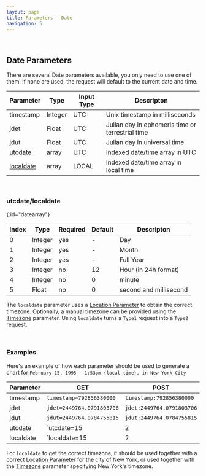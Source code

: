 ```yaml
---
layout: page
title: Parameters - Date
navigation: 5
---
```


<style>
	.inner a {
		color: royalblue;
		font-weight: bold;
	}
	.inner code {
		font-size: 100%;
	}
	.navigation li {
		padding: 0.3vh;
	}
	.sidebar {
		min-width: 300px;
	}
	.sidebar .sidebar-main {
	    height: calc(100% - 50px);
	    overflow-y: auto;
	}
</style>

<script>
	window.onload = function(){
		if (location.hash) {
			let target = location.hash;
			document.querySelector(".content").scroll({top:document.querySelector(target).offsetTop,behavior:"smooth"})
		}
	}
</script>

<br>

## Date Parameters

There are several Date parameters available, you only need to use one of them. If none are used, the request will default to the current date and time.

| Parameter | Type | Input Type | Descripton |
|---|---|---|---|
| timestamp | Integer | UTC | Unix timestamp in milliseconds |
| jdet | Float | UTC | Julian day in ephemeris time or terrestrial time |
| jdut | Float | UTC | Julian day in universal time |
| [utcdate](#datearray) | array | UTC | Indexed date/time array in UTC |
| [localdate](#datearray) | array | LOCAL | Indexed date/time array in local time |

<br>

### utcdate/localdate
{:id="datearray"}

| Index | Type | Required | Default | Descripton |
|---|---|---|---|---|
| 0 | Integer | yes | - | Day |
| 1 | Integer | yes | - | Month |
| 2 | Integer | yes | - | Full Year |
| 3 | Integer | no | 12 | Hour (in 24h format) |
| 4 | Integer | no | 0 | minute |
| 5 | Float | no | 0 | second and millisecond |

The `localdate` parameter uses a [Location Parameter](/astrologico/param_location.html) to obtain the correct timezone. Optionally, a manual timezone can be provided using the [Timezone](/astrologico/param_timezone) parameter. Using `localdate` turns a `Type1` request into a `Type2` request.

<br>

### Examples

Here's an example of how each parameter should be used to generate a chart for `February 15, 1995 - 1:53pm (local time), in New York City`

| Parameter | GET | POST
|---|---|---|
| timestamp | `timestamp=792856380000` | `timestamp:792856380000` |
| jdet | `jdet=2449764.0791803706` | `jdet:2449764.0791803706` |
| jdut | `jdut=2449764.0784755815` | `jdut:2449764.0784755815` |
| utcdate | `utcdate=15|2|1995|18|53` | `utcdate:[15,2,1995,18,53]` |
| localdate | `localdate=15|2|1995|13|53` | `localdate:[15,2,1995,13,53]` |

For `localdate` to get the correct timezone, it should be used together with a correct [Location Parameter](/astrologico/param_location.html) for the city of New York, or used together with the [Timezone](/astrologico/param_timezone) parameter specifying New York's timezone.

<br><br><br>
